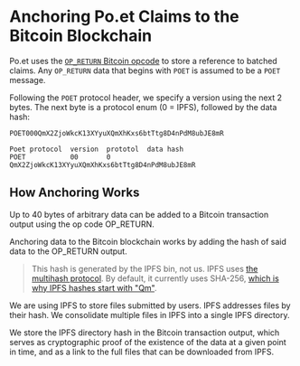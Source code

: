 # Anchoring Po.et Claims to the Bitcoin Blockchain

Po.et uses the [`OP_RETURN` Bitcoin opcode](https://en.bitcoin.it/wiki/OP_RETURN) to store a reference to batched claims. Any `OP_RETURN` data that begins with `POET` is assumed to be a `POET` message.

Following the `POET` protocol header, we specify a version using the next 2 bytes. The next byte is a protocol enum (0 = IPFS), followed by the data hash:

`POET000QmX2ZjoWkcK13XYyuXQmXhKxs6btTtg8D4nPdM8ubJE8mR`

```
Poet protocol  version  prototol  data hash
POET           00       0         QmX2ZjoWkcK13XYyuXQmXhKxs6btTtg8D4nPdM8ubJE8mR
```

## How Anchoring Works

Up to 40 bytes of arbitrary data can be added to a Bitcoin transaction output using the op code OP_RETURN.

Anchoring data to the Bitcoin blockchain works by adding the hash of said data to the OP_RETURN output.

> This hash is generated by the IPFS bin, not us. IPFS uses [the multihash protocol](https://github.com/multiformats/multihash). By default, it currently uses SHA-256, [which is why IPFS hashes start with "Qm"](https://github.com/ipfs/faq/issues/22).

We are using IPFS to store files submitted by users. IPFS addresses files by their hash. We consolidate multiple files in IPFS into a single IPFS directory.

We store the IPFS directory hash in the Bitcoin transaction output, which serves as cryptographic proof of the existence of the data at a given point in time, and as a link to the full files that can be downloaded from IPFS.
